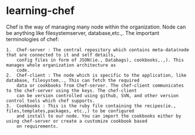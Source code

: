 # learning-chef
  Chef is the way of managing many node within the organization. Node can be anything like filesystemserver, database,etc.,. 
  The important terminologies of chef:
  
    1.  Chef-server : The central repository which contains meta-data(node that are connected to it and self details, 
        config files in form of JSON(ie., Databags), cookbooks,.,). This manages whole organization architecture as
        code.
    2.  Chef-client : The node which is specific to the application, like database, filesystem,., This can fetch the required
        data or cookbooks from Chef-server. The chef-client communicates to the chef-server using the keys. The chef-client 
        can be version controlled using github, SVN, and other version control tools which chef supports.
    3.  Cookbooks : This is the ruby file containing the recipes(ie., files,templates,packages, etc.,) to be configured
        and install to our node. You can import the cookbooks either by using chef-server or create a customize cookbook based
        on requirements.
    
